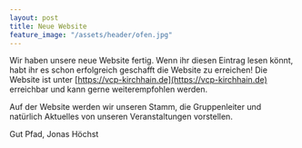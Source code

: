```yaml
---
layout: post
title: Neue Website
feature_image: "/assets/header/ofen.jpg"
---
```


Wir haben unsere neue Website fertig. Wenn ihr diesen Eintrag lesen könnt, habt ihr es schon erfolgreich geschafft die Website zu erreichen! Die Website ist unter [https://vcp-kirchhain.de](https://vcp-kirchhain.de) erreichbar und kann gerne weiterempfohlen werden.

Auf der Website werden wir unseren Stamm, die Gruppenleiter und natürlich Aktuelles von unseren Veranstaltungen vorstellen.

Gut Pfad,
	Jonas Höchst